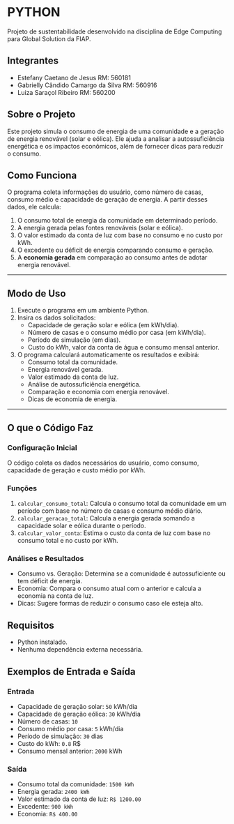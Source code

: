 # PYTHON
Projeto de sustentabilidade desenvolvido na disciplina de Edge Computing para Global Solution da FIAP.

## Integrantes
- Estefany Caetano de Jesus RM: 560181
- Gabrielly Cândido Camargo da Silva RM: 560916
- Luiza Saraçol Ribeiro RM: 560200

## Sobre o Projeto
Este projeto simula o consumo de energia de uma comunidade e a geração de energia renovável (solar e eólica). Ele ajuda a analisar a autossuficiência energética e os impactos econômicos, além de fornecer dicas para reduzir o consumo.
 
## Como Funciona
O programa coleta informações do usuário, como número de casas, consumo médio e capacidade de geração de energia. A partir desses dados, ele calcula:  
1. O consumo total de energia da comunidade em determinado período.  
2. A energia gerada pelas fontes renováveis (solar e eólica).  
3. O valor estimado da conta de luz com base no consumo e no custo por kWh.  
4. O excedente ou déficit de energia comparando consumo e geração.  
5. A **economia gerada** em comparação ao consumo antes de adotar energia renovável.

---

## Modo de Uso
1. Execute o programa em um ambiente Python.  
2. Insira os dados solicitados:  
   - Capacidade de geração solar e eólica (em kWh/dia).  
   - Número de casas e o consumo médio por casa (em kWh/dia).  
   - Período de simulação (em dias).  
   - Custo do kWh, valor da conta de água e consumo mensal anterior.  
3. O programa calculará automaticamente os resultados e exibirá:  
   - Consumo total da comunidade.  
   - Energia renovável gerada.  
   - Valor estimado da conta de luz.  
   - Análise de autossuficiência energética.  
   - Comparação e economia com energia renovável.  
   - Dicas de economia de energia.  

---

## O que o Código Faz
### Configuração Inicial
O código coleta os dados necessários do usuário, como consumo, capacidade de geração e custo médio por kWh.  

### Funções
1. `calcular_consumo_total`: Calcula o consumo total da comunidade em um período com base no número de casas e consumo médio diário.  
2. `calcular_geracao_total`: Calcula a energia gerada somando a capacidade solar e eólica durante o período.  
3. `calcular_valor_conta`: Estima o custo da conta de luz com base no consumo total e no custo por kWh.  

### Análises e Resultados
- Consumo vs. Geração: Determina se a comunidade é autossuficiente ou tem déficit de energia.  
- Economia: Compara o consumo atual com o anterior e calcula a economia na conta de luz.  
- Dicas: Sugere formas de reduzir o consumo caso ele esteja alto.  

## Requisitos
- Python instalado.  
- Nenhuma dependência externa necessária.  


## Exemplos de Entrada e Saída
### Entrada
- Capacidade de geração solar: `50` kWh/dia  
- Capacidade de geração eólica: `30` kWh/dia  
- Número de casas: `10`  
- Consumo médio por casa: `5` kWh/dia  
- Período de simulação: `30` dias  
- Custo do kWh: `0.8` R$  
- Consumo mensal anterior: `2000` kWh  

### Saída
- Consumo total da comunidade: `1500 kWh`  
- Energia gerada: `2400 kWh`  
- Valor estimado da conta de luz: `R$ 1200.00`  
- Excedente: `900 kWh`  
- Economia: `R$ 400.00`  
